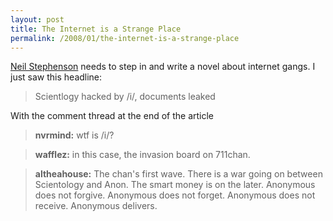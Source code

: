 ```yaml
---
layout: post
title: The Internet is a Strange Place
permalink: /2008/01/the-internet-is-a-strange-place
---
```


[Neil Stephenson](http://nealstephenson.com/) needs to step in and write a
novel about internet gangs. I just saw this headline:

> Scientlogy hacked by /i/, documents leaked

With the comment thread at the end of the article

> **nvrmind:** wtf is /i/?

> **wafflez:** in this case, the invasion board on 711chan.

> **altheahouse:** The chan's first wave. There is a war going on between Scientology and Anon. The smart money is on the later. Anonymous does
> not forgive. Anonymous does not forget. Anonymous does not receive. Anonymous
> delivers.

